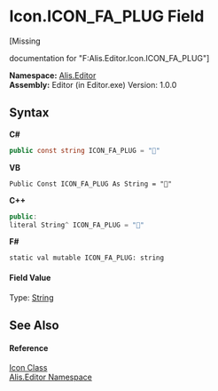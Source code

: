 # Icon.ICON_FA_PLUG Field
 

\[Missing <summary> documentation for "F:Alis.Editor.Icon.ICON_FA_PLUG"\]

**Namespace:**&nbsp;<a href="b150ade4-39de-a232-5f06-d3cdc1b2c538">Alis.Editor</a><br />**Assembly:**&nbsp;Editor (in Editor.exe) Version: 1.0.0

## Syntax

**C#**<br />
``` C#
public const string ICON_FA_PLUG = ""
```

**VB**<br />
``` VB
Public Const ICON_FA_PLUG As String = ""
```

**C++**<br />
``` C++
public:
literal String^ ICON_FA_PLUG = ""
```

**F#**<br />
``` F#
static val mutable ICON_FA_PLUG: string
```


#### Field Value
Type: <a href="https://docs.microsoft.com/dotnet/api/system.string" target="_blank">String</a>

## See Also


#### Reference
<a href="cc0f883c-67f8-f772-c6d7-a60b129f22a7">Icon Class</a><br /><a href="b150ade4-39de-a232-5f06-d3cdc1b2c538">Alis.Editor Namespace</a><br />